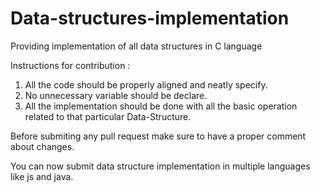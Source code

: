 # Data-structures-implementation
Providing implementation of all data structures in C language

Instructions for contribution : 
1) All the code should be properly aligned and neatly specify.
2) No unnecessary variable should be declare.
3) All the implementation should be done with all the basic operation related to that particular Data-Structure.

Before submiting any pull request make sure to have a proper comment about changes.

You can now submit data structure implementation in multiple languages like js and java.
